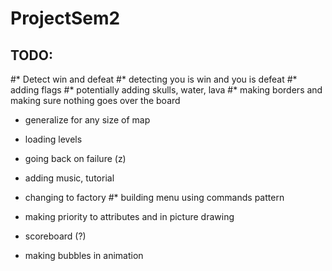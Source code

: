 # ProjectSem2


## TODO:
#* Detect win and defeat
#* detecting you is win and you is defeat
#* adding flags
#* potentially adding skulls, water, lava
#* making borders and making sure nothing goes over the board
* generalize for any size of map
* loading levels
* going back on failure (z)
* adding music, tutorial
* changing to factory
#* building menu using commands pattern
* making priority to attributes and in picture drawing

* scoreboard (?)
* making bubbles in animation

